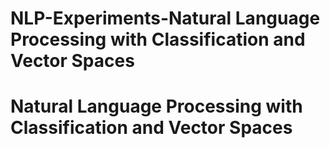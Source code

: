 # NLP-Experiments-Natural Language Processing with Classification and Vector Spaces


# Natural Language Processing with Classification and Vector Spaces
